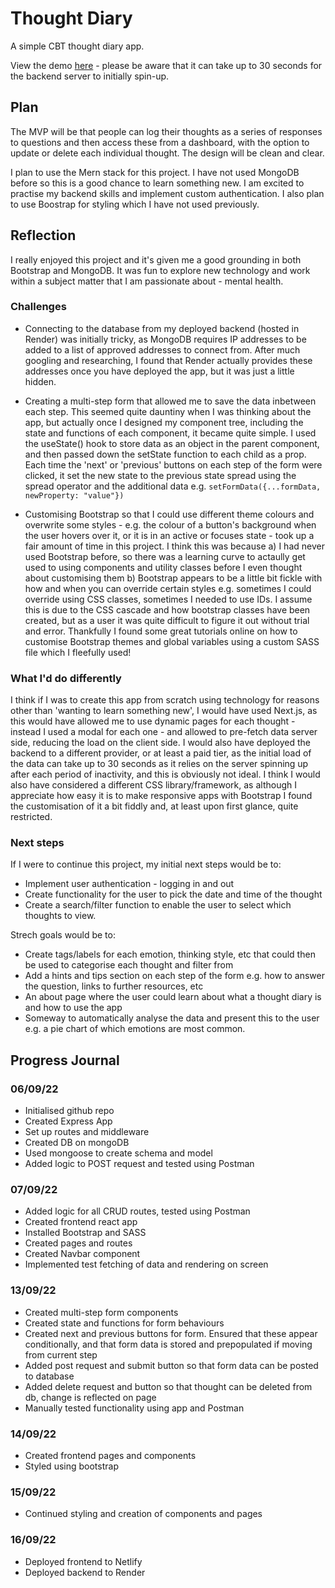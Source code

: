 # Thought Diary

A simple CBT thought diary app.

View the demo [here](https://thought-diary.netlify.app/) - please be aware that it can take up to 30 seconds for the backend server to initially spin-up.

## Plan

The MVP will be that people can log their thoughts as a series of responses to questions and then access these from a dashboard, with the option to update or delete each individual thought. The design will be clean and clear.

I plan to use the Mern stack for this project. I have not used MongoDB before so this is a good chance to learn something new. I am excited to practise my backend skills and implement custom authentication. I also plan to use Boostrap for styling which I have not used previously.

## Reflection

I really enjoyed this project and it's given me a good grounding in both Bootstrap and MongoDB. It was fun to explore new technology and work within a subject matter that I am passionate about - mental health.

### Challenges

- Connecting to the database from my deployed backend (hosted in Render) was initially tricky, as MongoDB requires IP addresses to be added to a list of approved addresses to connect from. After much googling and researching, I found that Render actually provides these addresses once you have deployed the app, but it was just a little hidden.

- Creating a multi-step form that allowed me to save the data inbetween each step. This seemed quite dauntiny when I was thinking about the app, but actually once I designed my component tree, including the state and functions of each component, it became quite simple. I used the useState() hook to store data as an object in the parent component, and then passed down the setState function to each child as a prop. Each time the 'next' or 'previous' buttons on each step of the form were clicked, it set the new state to the previous state spread using the spread operator and the additional data e.g.
  `setFormData({...formData, newProperty: "value"})`

- Customising Bootstrap so that I could use different theme colours and overwrite some styles - e.g. the colour of a button's background when the user hovers over it, or it is in an active or focuses state - took up a fair amount of time in this project. I think this was because a) I had never used Bootstrap before, so there was a learning curve to actaully get used to using components and utility classes before I even thought about customising them b) Bootstrap appears to be a little bit fickle with how and when you can override certain styles e.g. sometimes I could override using CSS classes, sometimes I needed to use IDs. I assume this is due to the CSS cascade and how bootstrap classes have been created, but as a user it was quite difficult to figure it out without trial and error. Thankfully I found some great tutorials online on how to customise Bootstrap themes and global variables using a custom SASS file which I fleefully used!

### What I'd do differently

I think if I was to create this app from scratch using technology for reasons other than 'wanting to learn something new', I would have used Next.js, as this would have allowed me to use dynamic pages for each thought - instead I used a modal for each one - and allowed to pre-fetch data server side, reducing the load on the client side. I would also have deployed the backend to a different provider, or at least a paid tier, as the initial load of the data can take up to 30 seconds as it relies on the server spinning up after each period of inactivity, and this is obviously not ideal. I think I would also have considered a different CSS library/framework, as although I appreciate how easy it is to make responsive apps with Bootstrap I found the customisation of it a bit fiddly and, at least upon first glance, quite restricted.

### Next steps

If I were to continue this project, my initial next steps would be to:

- Implement user authentication - logging in and out
- Create functionality for the user to pick the date and time of the thought
- Create a search/filter function to enable the user to select which thoughts to view.

Strech goals would be to:

- Create tags/labels for each emotion, thinking style, etc that could then be used to categorise each thought and filter from
- Add a hints and tips section on each step of the form e.g. how to answer the question, links to further resources, etc
- An about page where the user could learn about what a thought diary is and how to use the app
- Someway to automatically analyse the data and present this to the user e.g. a pie chart of which emotions are most common.

## Progress Journal

### 06/09/22

- Initialised github repo
- Created Express App
- Set up routes and middleware
- Created DB on mongoDB
- Used mongoose to create schema and model
- Added logic to POST request and tested using Postman

### 07/09/22

- Added logic for all CRUD routes, tested using Postman
- Created frontend react app
- Installed Bootstrap and SASS
- Created pages and routes
- Created Navbar component
- Implemented test fetching of data and rendering on screen

### 13/09/22

- Created multi-step form components
- Created state and functions for form behaviours
- Created next and previous buttons for form. Ensured that these appear conditionally, and that form data is stored and prepopulated if moving from current step
- Added post request and submit button so that form data can be posted to database
- Added delete request and button so that thought can be deleted from db, change is reflected on page
- Manually tested functionality using app and Postman

### 14/09/22

- Created frontend pages and components
- Styled using bootstrap

### 15/09/22

- Continued styling and creation of components and pages

### 16/09/22

- Deployed frontend to Netlify
- Deployed backend to Render

